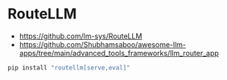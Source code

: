 # RouteLLM

- https://github.com/lm-sys/RouteLLM
- https://github.com/Shubhamsaboo/awesome-llm-apps/tree/main/advanced_tools_frameworks/llm_router_app

```py
pip install "routellm[serve,eval]"
```